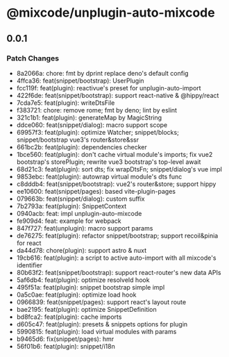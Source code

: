 # @mixcode/unplugin-auto-mixcode

## 0.0.1

### Patch Changes

- 8a2066a: chore: fmt by dprint replace deno's default config
- 4ffca36: feat(snippet/bootstrap): UserPlugin
- fcc119f: feat(plugin): reactivue's preset for unplugin-auto-import
- 422f6de: feat(snippet/bootstrap): support react-native & @hippy/react
- 7cda7e5: feat(plugin): writeDtsFile
- f383721: chore: remove rome; fmt by deno; lint by eslint
- 321c1b1: feat(plugin): generateMap by MagicString
- ddce060: feat(snippet/dialog): macro support scope
- 69957f3: feat(plugin): optimize Watcher; snippet/blocks; snippet/bootstrap vue3's router&store&ssr
- 661bc2b: feat(plugin): dependencies checker
- 1bce560: feat(plugin): don't cache virtual module's imports; fix vue2 bootstrap's storePlugin; rewrite vue3 bootstrap's top-level await
- 68d21c3: feat(plugin): sort dts; fix wrapDtsFn; snippet/dialog's vue impl
- 9853ebc: feat(plugin): autowrap virtual module's dts func
- c8dddb4: feat(snippet/bootstrap): vue2's router&store; support hippy
- ee10600: feat(snippet/pages): based vite-plugin-pages
- 079663b: feat(snippet/dialog): custom suffix
- 7b2793a: feat(plugin): SnippetContext
- 0940acb: feat: impl unplugin-auto-mixcode
- fe909d4: feat: example for webpack
- 847f727: feat(unplugin): macro support params
- de76275: feat(plugin): refactor snippet/bootstrap; support recoil&pinia for react
- da44d78: chore(plugin): support astro & nuxt
- 19cb616: feat(plugin): a script to active auto-import with all mixcode's identifier
- 80b63f2: feat(snippet/bootstrap): support react-router's new data APIs
- 5af6db4: feat(plugin): optimize resolveId hook
- 495f51a: feat(plugin): snippet bootstrap simple impl
- 0a5c0ae: feat(plugin): optimize load hook
- 0966839: feat(snippet/pages): support react's layout route
- bae2195: feat(plugin): optimize SnippetDefinition
- bd8fca2: feat(plugin): cache imports
- d605c47: feat(plugin): presets & snippets options for plugin
- 5990815: feat(plugin): load virtual modules with params
- b9465d6: fix(snippet/pages): hmr
- 56f01b6: feat(plugin): snippet/i18n
